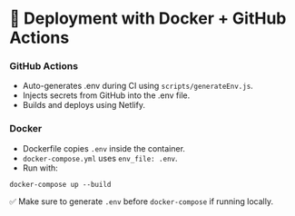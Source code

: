
# 🚀 Deployment with Docker + GitHub Actions

### GitHub Actions
- Auto-generates .env during CI using `scripts/generateEnv.js`.
- Injects secrets from GitHub into the .env file.
- Builds and deploys using Netlify.

### Docker
- Dockerfile copies `.env` inside the container.
- `docker-compose.yml` uses `env_file: .env`.
- Run with:
```
docker-compose up --build
```

✅ Make sure to generate `.env` before `docker-compose` if running locally.
